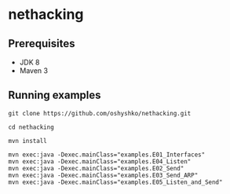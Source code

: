# nethacking

## Prerequisites
- JDK 8 
- Maven 3

## Running examples

    git clone https://github.com/oshyshko/nethacking.git
    
    cd nethacking
     
    mvn install

    mvn exec:java -Dexec.mainClass="examples.E01_Interfaces"
    mvn exec:java -Dexec.mainClass="examples.E04_Listen"
    mvn exec:java -Dexec.mainClass="examples.E02_Send"
    mvn exec:java -Dexec.mainClass="examples.E03_Send_ARP"
    mvn exec:java -Dexec.mainClass="examples.E05_Listen_and_Send"
